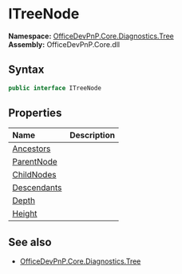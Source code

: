 # ITreeNode
**Namespace:** [OfficeDevPnP.Core.Diagnostics.Tree](OfficeDevPnP.Core.Diagnostics.Tree.md)  
**Assembly:** OfficeDevPnP.Core.dll  
## Syntax
```C#
public interface ITreeNode
```
## Properties
|**Name**|**Description**|
|:-----|:-----|
| [Ancestors](OfficeDevPnP.Core.Diagnostics.Tree.ITreeNode.Ancestors.md) | 
| [ParentNode](OfficeDevPnP.Core.Diagnostics.Tree.ITreeNode.ParentNode.md) | 
| [ChildNodes](OfficeDevPnP.Core.Diagnostics.Tree.ITreeNode.ChildNodes.md) | 
| [Descendants](OfficeDevPnP.Core.Diagnostics.Tree.ITreeNode.Descendants.md) | 
| [Depth](OfficeDevPnP.Core.Diagnostics.Tree.ITreeNode.Depth.md) | 
| [Height](OfficeDevPnP.Core.Diagnostics.Tree.ITreeNode.Height.md) | 
## See also
- [OfficeDevPnP.Core.Diagnostics.Tree](OfficeDevPnP.Core.Diagnostics.Tree.md)
